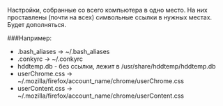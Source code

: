 Настройки, собранные со всего компьютера в одно место.
На них проставлены (почти на всех) символьные ссылки в нужных местах.
Будет дополняться.


###Например:
* .bash_aliases -> ~/.bash_aliases
* .conkyrc -> ~/.conkyrc
* hddtemp.db - бeз ссылки, лежит в /usr/share/hddtemp/hddtemp.db
* userChrome.css -> ~/.mozilla/firefox/account_name/chrome/userChrome.css
* userContent.css -> ~/.mozilla/firefox/account_name/chrome/userContent.css